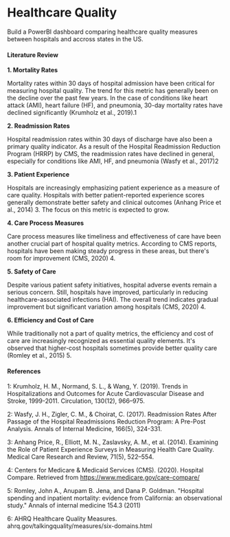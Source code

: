 # Healthcare Quality
Build a PowerBI dashboard comparing healthcare quality measures between hospitals and accross states in the US. 

#### Literature Review 

**1. Mortality Rates**

Mortality rates within 30 days of hospital admission have been critical for measuring hospital quality. The trend for this metric has generally been on the decline over the past few years. In the case of conditions like heart attack (AMI), heart failure (HF), and pneumonia, 30-day mortality rates have declined significantly (Krumholz et al., 2019).1

**2. Readmission Rates**

Hospital readmission rates within 30 days of discharge have also been a primary quality indicator. As a result of the Hospital Readmission Reduction Program (HRRP) by CMS, the readmission rates have declined in general, especially for conditions like AMI, HF, and pneumonia (Wasfy et al., 2017)2

**3. Patient Experience**

Hospitals are increasingly emphasizing patient experience as a measure of care quality. Hospitals with better patient-reported experience scores generally demonstrate better safety and clinical outcomes (Anhang Price et al., 2014) 3. The focus on this metric is expected to grow.

**4. Care Process Measures**

Care process measures like timeliness and effectiveness of care have been another crucial part of hospital quality metrics. According to CMS reports, hospitals have been making steady progress in these areas, but there's room for improvement (CMS, 2020) 4.

**5. Safety of Care**

Despite various patient safety initiatives, hospital adverse events remain a serious concern. Still, hospitals have improved, particularly in reducing healthcare-associated infections (HAI). The overall trend indicates gradual improvement but significant variation among hospitals (CMS, 2020) 4.

**6. Efficiency and Cost of Care**

While traditionally not a part of quality metrics, the efficiency and cost of care are increasingly recognized as essential quality elements. It's observed that higher-cost hospitals sometimes provide better quality care (Romley et al., 2015) 5.


#### References

1: Krumholz, H. M., Normand, S. L., & Wang, Y. (2019). Trends in Hospitalizations and Outcomes for Acute Cardiovascular Disease and Stroke, 1999-2011. Circulation, 130(12), 966–975.

2: Wasfy, J. H., Zigler, C. M., & Choirat, C. (2017). Readmission Rates After Passage of the Hospital Readmissions Reduction Program: A Pre-Post Analysis. Annals of Internal Medicine, 166(5), 324-331.

3: Anhang Price, R., Elliott, M. N., Zaslavsky, A. M., et al. (2014). Examining the Role of Patient Experience Surveys in Measuring Health Care Quality. Medical Care Research and Review, 71(5), 522–554.

4: Centers for Medicare & Medicaid Services (CMS). (2020). Hospital Compare. Retrieved from https://www.medicare.gov/care-compare/

5: Romley, John A., Anupam B. Jena, and Dana P. Goldman. "Hospital spending and inpatient mortality: evidence from California: an observational study." Annals of internal medicine 154.3 (2011)

6: AHRQ Healthcare Quality Measures. ahrq.gov/talkingquality/measures/six-domains.html


